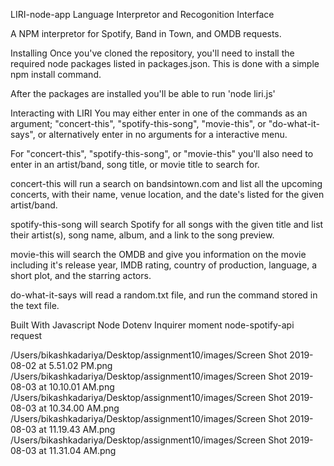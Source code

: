 LIRI-node-app
Language Interpretor and Recogonition Interface

A NPM interpretor for Spotify, Band in Town, and OMDB requests.

Installing
Once you've cloned the repository, you'll need to install the required node packages listed in packages.json. This is done with a simple npm install command.

After the packages are installed you'll be able to run 'node liri.js'

Interacting with LIRI
You may either enter in one of the commands as an argument; "concert-this", "spotify-this-song", "movie-this", or "do-what-it-says", or alternatively enter in no arguments for a interactive menu.

For "concert-this", "spotify-this-song", or "movie-this" you'll also need to enter in an artist/band, song title, or movie title to search for.

concert-this will run a search on bandsintown.com and list all the upcoming concerts, with their name, venue location, and the date's listed for the given artist/band.

spotify-this-song will search Spotify for all songs with the given title and list their artist(s), song name, album, and a link to the song preview.

movie-this will search the OMDB and give you information on the movie including it's release year, IMDB rating, country of production, language, a short plot, and the starring actors.

do-what-it-says will read a random.txt file, and run the command stored in the text file.

Built With
Javascript
Node
Dotenv
Inquirer
moment
node-spotify-api
request

/Users/bikashkadariya/Desktop/assignment10/images/Screen Shot 2019-08-02 at 5.51.02 PM.png
/Users/bikashkadariya/Desktop/assignment10/images/Screen Shot 2019-08-03 at 10.10.01 AM.png
/Users/bikashkadariya/Desktop/assignment10/images/Screen Shot 2019-08-03 at 10.34.00 AM.png
/Users/bikashkadariya/Desktop/assignment10/images/Screen Shot 2019-08-03 at 11.19.43 AM.png
/Users/bikashkadariya/Desktop/assignment10/images/Screen Shot 2019-08-03 at 11.31.04 AM.png


